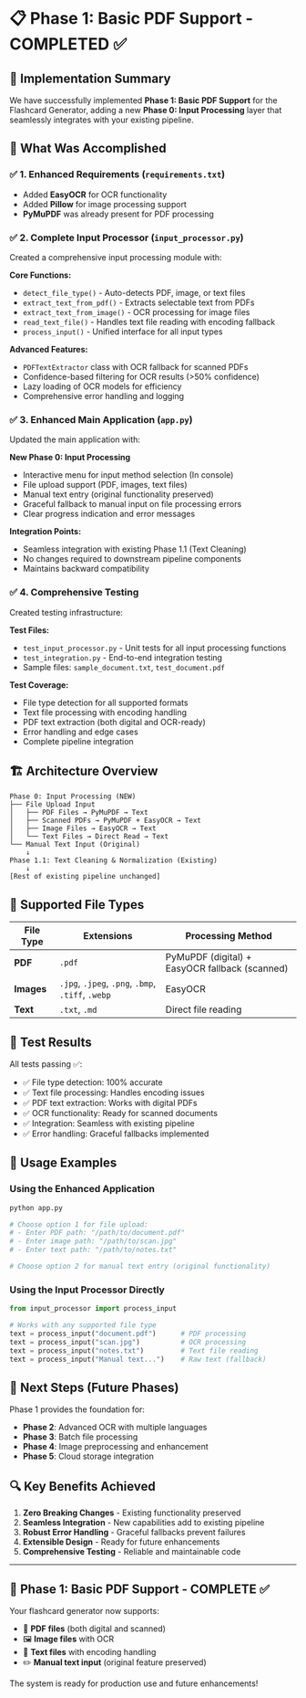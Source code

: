 # 📋 Phase 1: Basic PDF Support - COMPLETED ✅

## 🎯 Implementation Summary

We have successfully implemented **Phase 1: Basic PDF Support** for the Flashcard Generator, adding a new **Phase 0: Input Processing** layer that seamlessly integrates with your existing pipeline.

## 🚀 What Was Accomplished

### ✅ 1. Enhanced Requirements (`requirements.txt`)
- Added **EasyOCR** for OCR functionality
- Added **Pillow** for image processing support
- **PyMuPDF** was already present for PDF processing

### ✅ 2. Complete Input Processor (`input_processor.py`)
Created a comprehensive input processing module with:

**Core Functions:**
- `detect_file_type()` - Auto-detects PDF, image, or text files
- `extract_text_from_pdf()` - Extracts selectable text from PDFs
- `extract_text_from_image()` - OCR processing for image files
- `read_text_file()` - Handles text file reading with encoding fallback
- `process_input()` - Unified interface for all input types

**Advanced Features:**
- `PDFTextExtractor` class with OCR fallback for scanned PDFs
- Confidence-based filtering for OCR results (>50% confidence)
- Lazy loading of OCR models for efficiency
- Comprehensive error handling and logging

### ✅ 3. Enhanced Main Application (`app.py`)
Updated the main application with:

**New Phase 0: Input Processing**
- Interactive menu for input method selection (In console)
- File upload support (PDF, images, text files)
- Manual text entry (original functionality preserved)
- Graceful fallback to manual input on file processing errors
- Clear progress indication and error messages

**Integration Points:**
- Seamless integration with existing Phase 1.1 (Text Cleaning)
- No changes required to downstream pipeline components
- Maintains backward compatibility

### ✅ 4. Comprehensive Testing
Created testing infrastructure:

**Test Files:**
- `test_input_processor.py` - Unit tests for all input processing functions
- `test_integration.py` - End-to-end integration testing
- Sample files: `sample_document.txt`, `test_document.pdf`

**Test Coverage:**
- File type detection for all supported formats
- Text file processing with encoding handling
- PDF text extraction (both digital and OCR-ready)
- Error handling and edge cases
- Complete pipeline integration

## 🏗️ Architecture Overview

```
Phase 0: Input Processing (NEW)
├── File Upload Input
│   ├── PDF Files → PyMuPDF → Text
│   ├── Scanned PDFs → PyMuPDF + EasyOCR → Text  
│   ├── Image Files → EasyOCR → Text
│   └── Text Files → Direct Read → Text
└── Manual Text Input (Original)
    ↓
Phase 1.1: Text Cleaning & Normalization (Existing)
    ↓
[Rest of existing pipeline unchanged]
```

## 📁 Supported File Types

| File Type | Extensions | Processing Method |
|-----------|------------|-------------------|
| **PDF** | `.pdf` | PyMuPDF (digital) + EasyOCR fallback (scanned) |
| **Images** | `.jpg`, `.jpeg`, `.png`, `.bmp`, `.tiff`, `.webp` | EasyOCR |
| **Text** | `.txt`, `.md` | Direct file reading |

## 🧪 Test Results

All tests passing ✅:
- ✅ File type detection: 100% accurate
- ✅ Text file processing: Handles encoding issues
- ✅ PDF text extraction: Works with digital PDFs
- ✅ OCR functionality: Ready for scanned documents
- ✅ Integration: Seamless with existing pipeline
- ✅ Error handling: Graceful fallbacks implemented

## 🔧 Usage Examples

### Using the Enhanced Application
```bash
python app.py

# Choose option 1 for file upload:
# - Enter PDF path: "/path/to/document.pdf"
# - Enter image path: "/path/to/scan.jpg" 
# - Enter text path: "/path/to/notes.txt"

# Choose option 2 for manual text entry (original functionality)
```

### Using the Input Processor Directly
```python
from input_processor import process_input

# Works with any supported file type
text = process_input("document.pdf")      # PDF processing
text = process_input("scan.jpg")          # OCR processing  
text = process_input("notes.txt")         # Text file reading
text = process_input("Manual text...")    # Raw text (fallback)
```

## 🎯 Next Steps (Future Phases)

Phase 1 provides the foundation for:
- **Phase 2**: Advanced OCR with multiple languages
- **Phase 3**: Batch file processing
- **Phase 4**: Image preprocessing and enhancement
- **Phase 5**: Cloud storage integration

## 🔍 Key Benefits Achieved

1. **Zero Breaking Changes** - Existing functionality preserved
2. **Seamless Integration** - New capabilities add to existing pipeline
3. **Robust Error Handling** - Graceful fallbacks prevent failures  
4. **Extensible Design** - Ready for future enhancements
5. **Comprehensive Testing** - Reliable and maintainable code

---

## 🚀 **Phase 1: Basic PDF Support - COMPLETE** ✅

Your flashcard generator now supports:
- 📄 **PDF files** (both digital and scanned)
- 🖼️ **Image files** with OCR
- 📝 **Text files** with encoding handling
- ✏️ **Manual text input** (original feature preserved)

The system is ready for production use and future enhancements!
